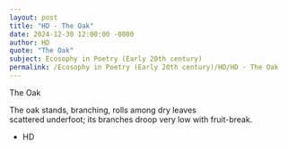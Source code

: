 ```yaml
---
layout: post
title: "HD - The Oak"
date: 2024-12-30 12:00:00 -0000
author: HD
quote: "The Oak"
subject: Ecosophy in Poetry (Early 20th century)
permalink: /Ecosophy in Poetry (Early 20th century)/HD/HD - The Oak
---
```


The Oak

   The oak stands, branching,
   rolls among dry leaves  
   scattered underfoot;
   its branches droop very low
   with fruit-break.


- HD
